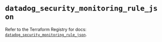 # `datadog_security_monitoring_rule_json`

Refer to the Terraform Registry for docs: [`datadog_security_monitoring_rule_json`](https://registry.terraform.io/providers/datadog/datadog/3.74.0/docs/resources/security_monitoring_rule_json).
